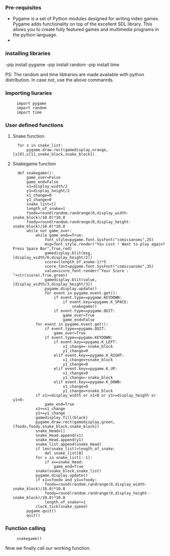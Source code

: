 ### Pre-requisites
- Pygame is a set of Python modules designed for writing video games.
  Pygame adds functionality on top of the excellent SDL library. This allows
  you to create fully featured games and multimedia programs in the python language.
- 

### installing libraries

-pip install pygame
-pip install random
-pip install time

PS: The random and time libtraries are made available with python distribution. In case not, use the above commanrds.

### Importing liuraries

         import pygame
         import random
         import time
         
### User defined functions

1. Snake function

         for x in snake_list:
             pygame.draw.rect(gamedisplay,orange,[x[0],x[1],snake_block,snake_block])
             
2. Snakegame function

         def snakegame(): 
             game_over=False
             game_end=False
             x1=display_width/2
             y1=display_height/2
             x1_change=0
             y1_change=0
             snake_list=[]
             length_of_snake=1
             foodx=round(random.randrange(0,display_width-snake_block)/10.0)*10.0
             foody=round(random.randrange(0,display_height-snake_block)/10.0)*10.0
             while not game_over:
                 while game_end==True:
                     font_style=pygame.font.SysFont("comicsansms",25)
                     msg=font_style.render("You Lost ! Want to play again? Press Space Bar",True,red)
                     gamedisplay.blit(msg,[display_width/6,display_height/2])
                     score=(length_of_snake-1)*5
                     score_font=pygame.font.SysFont("comicsansms",35)
                     value=score_font.render("Your Score : "+str(score),True,green)
                     gamedisplay.blit(value,[display_width/3,display_height/3])
                     pygame.display.update()
                     for event in pygame.event.get():
                         if event.type==pygame.KEYDOWN:
                             if event.key==pygame.K_SPACE:
                                 snakegame()
                         if event.type==pygame.QUIT:
                             game_over=True
                             game_end=False
                 for event in pygame.event.get():
                     if event.type==pygame.QUIT:
                         game_over=True
                     if event.type==pygame.KEYDOWN:
                         if event.key==pygame.K_LEFT:
                             x1_change=-snake_block
                             y1_change=0
                         elif event.key==pygame.K_RIGHT:
                             x1_change=+snake_block
                             y1_change=0
                         elif event.key==pygame.K_UP:
                             x1_change=0
                             y1_change=-snake_block
                         elif event.key==pygame.K_DOWN:
                             x1_change=0
                             y1_change=+snake_block
                 if x1>=display_width or x1<0 or y1>=display_height or y1<0:
                     game_end=True
                 x1+=x1_change
                 y1+=y1_change 
                 gamedisplay.fill(black)
                 pygame.draw.rect(gamedisplay,green,[foodx,foody,snake_block,snake_block])
                 snake_Head=[]
                 snake_Head.append(x1)
                 snake_Head.append(y1)
                 snake_list.append(snake_Head)
                 if len(snake_list)>length_of_snake:
                     del snake_list[0]
                 for x in snake_list[:-1]:
                     if x==snake_Head:
                         game_end=True
                 snake(snake_block,snake_list)
                 pygame.display.update()
                 if x1==foodx and y1==foody:
                     foodx=round(random.randrange(0,display_width-snake_block)/10.0)*10.0
                     foody=round(random.randrange(0,display_height-snake_block)/10.0)*10.0
                     length_of_snake+=1
                 clock.tick(snake_speed)
             pygame.quit()
             quit()
             
### Function calling

         snakegame()
         
Now we finally call our working function.
